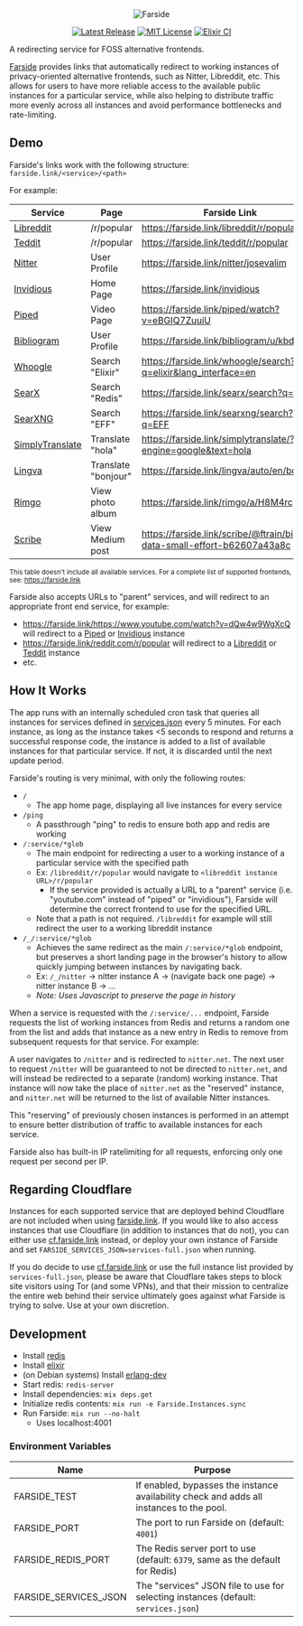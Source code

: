 <div align='center'>
<img src='img/farside.svg' alt='Farside'>
</div>

<div align='center'>
  
[![Latest Release](https://img.shields.io/github/v/release/benbusby/farside?label=Release)](https://github.com/benbusby/farside/releases)
[![MIT License](https://img.shields.io/github/license/benbusby/earthbound-themes.svg)](http://opensource.org/licenses/MIT)
[![Elixir CI](https://github.com/benbusby/privacy-revolver/actions/workflows/elixir.yml/badge.svg)](https://github.com/benbusby/privacy-revolver/actions/workflows/elixir.yml)
  
</div>

A redirecting service for FOSS alternative frontends.

[Farside](https://farside.link) provides links that automatically redirect to
working instances of privacy-oriented alternative frontends, such as Nitter,
Libreddit, etc. This allows for users to have more reliable access to the
available public instances for a particular service, while also helping to
distribute traffic more evenly across all instances and avoid performance
bottlenecks and rate-limiting.

## Demo

Farside's links work with the following structure: `farside.link/<service>/<path>`

For example:

| Service | Page | Farside Link |
| -- | -- | -- |
| [Libreddit](https://github.com/spikecodes/libreddit) | /r/popular | https://farside.link/libreddit/r/popular
| [Teddit](https://codeberg.org/teddit/teddit) | /r/popular | https://farside.link/teddit/r/popular
| [Nitter](https://github.com/zedeus/nitter) | User Profile | https://farside.link/nitter/josevalim
| [Invidious](https://github.com/iv-org/invidious) | Home Page | https://farside.link/invidious
| [Piped](https://github.com/TeamPiped/Piped) | Video Page | https://farside.link/piped/watch?v=eBGIQ7ZuuiU
| [Bibliogram](https://sr.ht/~cadence/bibliogram/) | User Profile | https://farside.link/bibliogram/u/kbdfans
| [Whoogle](https://github.com/benbusby/whoogle-search) | Search "Elixir" | https://farside.link/whoogle/search?q=elixir&lang_interface=en
| [SearX](https://github.com/searx/searx) | Search "Redis" | https://farside.link/searx/search?q=redis
| [SearXNG](https://github.com/searxng/searxng) | Search "EFF" | https://farside.link/searxng/search?q=EFF
| [SimplyTranslate](https://git.sr.ht/~metalune/simplytranslate_web) | Translate "hola" | https://farside.link/simplytranslate/?engine=google&text=hola
| [Lingva](https://github.com/TheDavidDelta/lingva-translate) | Translate "bonjour" | https://farside.link/lingva/auto/en/bonjour
| [Rimgo](https://codeberg.org/video-prize-ranch/rimgo) | View photo album | https://farside.link/rimgo/a/H8M4rcp
| [Scribe](https://sr.ht/~edwardloveall/scribe/) | View Medium post | https://farside.link/scribe/@ftrain/big-data-small-effort-b62607a43a8c

<sup>This table doesn't include all available services. For a complete list of supported frontends, see: https://farside.link</sup>

Farside also accepts URLs to "parent" services, and will redirect to an appropriate front end service, for example:

- https://farside.link/https://www.youtube.com/watch?v=dQw4w9WgXcQ will redirect to a [Piped](https://github.com/TeamPiped/Piped) or [Invidious](https://github.com/iv-org/invidious) instance
- https://farside.link/reddit.com/r/popular will redirect to a [Libreddit](https://github.com/spikecodes/libreddit) or [Teddit](https://codeberg.org/teddit/teddit) instance
- etc.

## How It Works

The app runs with an internally scheduled cron task that queries all instances
for services defined in [services.json](services.json) every 5 minutes. For
each instance, as long as the instance takes <5 seconds to respond and returns
a successful response code, the instance is added to a list of available
instances for that particular service. If not, it is discarded until the next
update period.

Farside's routing is very minimal, with only the following routes:

- `/`
  - The app home page, displaying all live instances for every service
- `/ping`
  - A passthrough "ping" to redis to ensure both app and redis are working
- `/:service/*glob`
  - The main endpoint for redirecting a user to a working instance of a
    particular service with the specified path
  - Ex: `/libreddit/r/popular` would navigate to `<libreddit instance
    URL>/r/popular`
    - If the service provided is actually a URL to a "parent" service
      (i.e. "youtube.com" instead of "piped" or "invidious"), Farside
      will determine the correct frontend to use for the specified URL.
  - Note that a path is not required. `/libreddit` for example will still
    redirect the user to a working libreddit instance
- `/_/:service/*glob`
  - Achieves the same redirect as the main `/:service/*glob` endpoint, but
    preserves a short landing page in the browser's history to allow quickly
    jumping between instances by navigating back.
  - Ex: `/_/nitter` -> nitter instance A -> (navigate back one page) -> nitter
    instance B -> ...
  - *Note: Uses Javascript to preserve the page in history*

When a service is requested with the `/:service/...` endpoint, Farside requests
the list of working instances from Redis and returns a random one from the list
and adds that instance as a new entry in Redis to remove from subsequent
requests for that service. For example:

A user navigates to `/nitter` and is redirected to `nitter.net`. The next user
to request `/nitter` will be guaranteed to not be directed to `nitter.net`, and
will instead be redirected to a separate (random) working instance. That
instance will now take the place of `nitter.net` as the "reserved" instance, and
`nitter.net` will be returned to the list of available Nitter instances.

This "reserving" of previously chosen instances is performed in an attempt to
ensure better distribution of traffic to available instances for each service.

Farside also has built-in IP ratelimiting for all requests, enforcing only one
request per second per IP.

## Regarding Cloudflare
Instances for each supported service that are deployed behind Cloudflare are
not included when using [farside.link](https://farside.link). If you would like
to also access instances that use Cloudflare (in addition to instances that do
not), you can either use [cf.farside.link](https://cf.farside.link) instead, or
deploy your own instance of Farside and set
`FARSIDE_SERVICES_JSON=services-full.json` when running.

If you do decide to use [cf.farside.link](https://cf.farside.link) or use the
full instance list provided by `services-full.json`, please be aware that
Cloudflare takes steps to block site visitors using Tor (and some VPNs), and
that their mission to centralize the entire web behind their service ultimately
goes against what Farside is trying to solve. Use at your own discretion.

## Development
- Install [redis](https://redis.io)
- Install [elixir](https://elixir-lang.org/install.html)
- (on Debian systems) Install [erlang-dev](https://https://packages.debian.org/sid/erlang-dev)
- Start redis: `redis-server`
- Install dependencies: `mix deps.get`
- Initialize redis contents: `mix run -e Farside.Instances.sync`
- Run Farside: `mix run --no-halt`
  - Uses localhost:4001

### Environment Variables

| Name | Purpose |
| -- | -- |
| FARSIDE_TEST | If enabled, bypasses the instance availability check and adds all instances to the pool. |
| FARSIDE_PORT | The port to run Farside on (default: `4001`) |
| FARSIDE_REDIS_PORT | The Redis server port to use (default: `6379`, same as the default for Redis) |
| FARSIDE_SERVICES_JSON | The "services" JSON file to use for selecting instances (default: `services.json`) |
